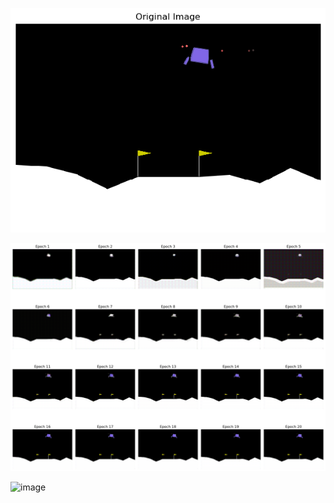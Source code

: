 ![image](Figures/Original.png)

![image](Figures/Epochs_Examples.png)

![image](https://github.com/user-attachments/assets/0c6d3296-454c-4e9c-b8b3-27b8bb534887)


